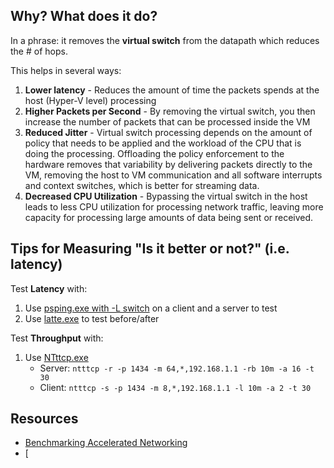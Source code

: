 ## Why? What does it do?

In a phrase: it removes the **virtual switch** from the datapath which reduces the # of hops. 

This helps in several ways: 
1. **Lower latency** - Reduces the amount of time the packets spends at the host (Hyper-V level) processing
2. **Higher Packets per Second** - By removing the virtual switch, you then increase the number of packets that can be processed inside the VM
3. **Reduced Jitter** - Virtual switch processing depends on the amount of policy that needs to be applied and the workload of the CPU that is doing the processing. Offloading the policy enforcement to the hardware removes that variability by delivering packets directly to the VM, removing the host to VM communication and all software interrupts and context switches, which is better for streaming data.
4. **Decreased CPU Utilization** - Bypassing the virtual switch in the host leads to less CPU utilization for processing network traffic, leaving more capacity for processing large amounts of data being sent or received.

## Tips for Measuring "Is it better or not?" (i.e. latency)

Test **Latency** with:
1. Use [psping.exe with -L switch](https://docs.microsoft.com/en-us/sysinternals/downloads/psping) on a client and a server to test
2. Use [latte.exe](https://docs.microsoft.com/en-us/azure/virtual-network/virtual-network-test-latency) to test before/after

Test **Throughput** with:
1. Use [NTttcp.exe](https://docs.microsoft.com/en-us/azure/virtual-network/virtual-network-bandwidth-testing)
    - Server: `ntttcp -r -p 1434 -m 64,*,192.168.1.1 -rb 10m -a 16 -t 30`
    - Client: `ntttcp -s -p 1434 -m 8,*,192.168.1.1 -l 10m -a 2 -t 30`

## Resources

- [Benchmarking Accelerated Networking](https://azurealan.ie/2020/03/20/azure-accelerated-networking-put-to-the-test/)
- [
